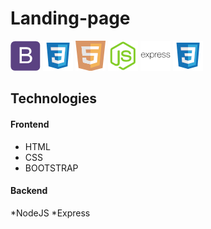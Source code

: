 # Landing-page

![alt text](public/images/bootstrap+plain-1324760523851595975_48.icns)
![alt text](public/images/vscode+icons+type+css-1324451270074695333_48.icns)
![alt text](public/images/html+html5+logo+icon-1320191263847701445_48.icns)
![alt text](public/images/nodejs+original-1324760553994193787_48.icns)
![alt text](public/images/express+original+wordmark-1324760540505393282_48.icns)
![alt text](public/images/vscode+icons+type+css-1324451270074695333_48.icns)

## Technologies

#### Frontend
* HTML
* CSS
* BOOTSTRAP

#### Backend
*NodeJS
*Express